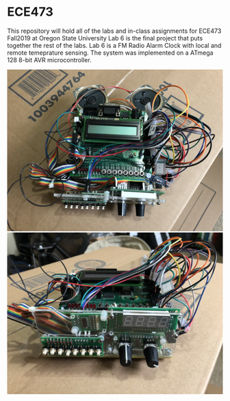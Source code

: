 # ECE473
This repository will hold all of the labs and in-class assignments for ECE473 Fall2019 at Oregon State University 
Lab 6 is the final project that puts together the rest of the labs. Lab 6 is a FM Radio Alarm Clock with local and remote temeprature sensing. The system was implemented on a ATmega 128 8-bit AVR microcontroller.

![Final Project](https://github.com/lopej212/ECE473/blob/master/IMG_3221.jpeg)
![Final Project2](https://github.com/lopej212/ECE473/blob/master/IMG_3220.jpeg)
